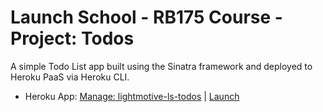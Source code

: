 # Launch School - RB175 Course - Project: Todos

A simple Todo List app built using the Sinatra framework and deployed to Heroku PaaS via Heroku CLI.

- Heroku App: [Manage: lightmotive-ls-todos](https://dashboard.heroku.com/apps/lightmotive-ls-todos) | [Launch](https://lightmotive-ls-todos.herokuapp.com/)
